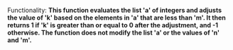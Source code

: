 Functionality: **This function evaluates the list 'a' of integers and adjusts the value of 'k' based on the elements in 'a' that are less than 'm'. It then returns 1 if 'k' is greater than or equal to 0 after the adjustment, and -1 otherwise. The function does not modify the list 'a' or the values of 'n' and 'm'.**